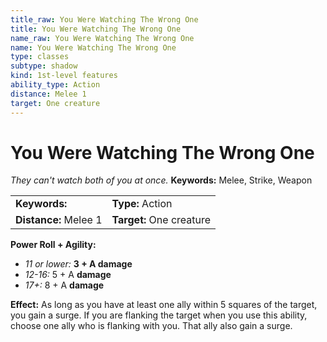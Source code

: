 ```yaml
---
title_raw: You Were Watching The Wrong One
title: You Were Watching The Wrong One
name_raw: You Were Watching The Wrong One
name: You Were Watching The Wrong One
type: classes
subtype: shadow
kind: 1st-level features
ability_type: Action
distance: Melee 1
target: One creature
---
```


# You Were Watching The Wrong One

*They can't watch both of you at once.* **Keywords:** Melee, Strike, Weapon

|                       |                          |
| :-------------------- | :----------------------- |
| **Keywords:**         | **Type:** Action         |
| **Distance:** Melee 1 | **Target:** One creature |

**Power Roll + Agility:**

- *11 or lower:* **3 + A damage**
- *12-16:* 5 + A **damage**
- *17+:* 8 + A **damage**

**Effect:** As long as you have at least one ally within 5 squares of the target, you gain a surge. If you are flanking the target when you use this ability, choose one ally who is flanking with you. That ally also gain a surge.
